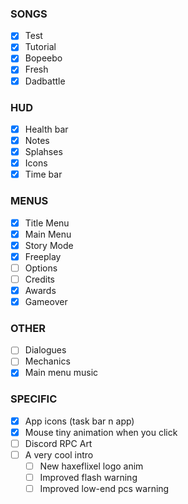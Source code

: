 ### SONGS

- [x] Test
- [x] Tutorial
- [x] Bopeebo
- [x] Fresh
- [x] Dadbattle

### HUD

- [x] Health bar
- [x] Notes
- [x] Splahses
- [x] Icons
- [x] Time bar

### MENUS

- [x] Title Menu
- [x] Main Menu
- [x] Story Mode
- [x] Freeplay
- [ ] Options
- [ ] Credits
- [x] Awards
- [x] Gameover

### OTHER

- [ ] Dialogues
- [ ] Mechanics
- [x] Main menu music

### SPECIFIC

- [x] App icons (task bar n app)
- [x] Mouse tiny animation when you click
- [ ] Discord RPC Art
- [ ] A very cool intro
    - [ ] New haxeflixel logo anim
    - [ ] Improved flash warning
    - [ ] Improved low-end pcs warning